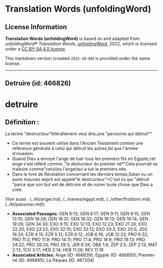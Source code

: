 # Translation Words (unfoldingWord)

## License Information

**Translation Words (unfoldingWord)** is based on and adapted from: _unfoldingWord® Translation Words_, [unfoldingWord](https://unfoldingword.org/utw), 2022, which is licensed under a [CC BY-SA 4.0 license](https://creativecommons.org/licenses/by-sa/4.0/legalcode.en).

This markdown version (created `2025-10-09`) is provided under the same license.



--------------------------------

## Detruire (id: 466826)

detruire
========

Définition :
------------

Le terme "destructeur"littérallement veut dire,une "personne qui détruit\*"

* Ce terme est souvent utilisé dans l'Ancien Testament comme une référence générale à celui qui détruit les autres,tel que l'armée d'invasion.
* Quand Dieu a envoyé l'ange de tuer tous les premiers fils en Egypte,cet ange s'est référé comme ,"le destucteur du premier né\*"Cela pourrait se traduire comme"celui(ou l'ange)qui a tué le premiers nés.
* Dans le livre de Révélation concernant les derniers temps,Satan ou un autre mauvais esprit est appelé"le destructeur"\*C'est lui qui "détruit "parce que son but est de détruire et de ruiner toute chose que Dieu a créé.

(Voir aussi : (../kt/angel.md), (../names/egypt.md), (../other/firstborn.md), (../kt/passover.md))

* **Associated Passages:** GEN 6:13; GEN 6:17; GEN 9:11; GEN 9:15; GEN 13:10; GEN 18:28; GEN 18:31; GEN 18:32; GEN 19:13; GEN 19:14; GEN 19:29; GEN 34:30; EXO 9:15; EXO 12:13; EXO 12:23; EXO 21:26; EXO 22:20; EXO 23:23; EXO 32:10; EXO 32:12; EXO 33:3; EXO 33:5; JDG 16:24; EZR 4:15; EZR 5:12; EZR 6:12; JOB 6:18; JOB 12:23; PRO 6:32; PRO 11:3; PRO 11:9; PRO 14:11; PRO 17:4; PRO 18:9; PRO 19:13; PRO 24:22; PRO 28:24; PRO 29:3; JER 6:26; OBA 1:8; ZEP 2:5; ZEP 2:13; MAT 2:13; 1CO 3:17; HEB 2:14; HEB 11:28; REV 11:18
* **Associated Articles:** Ange (ID: 466639); Égypte (ID: 466850); Premier-né (ID: 466895); La Pâques (ID: 467204)

